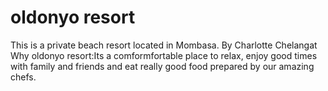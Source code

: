# oldonyo resort
This is a private beach resort located in Mombasa.
By Charlotte Chelangat
Why oldonyo resort:Its a comformfortable place to relax, enjoy good times with family and friends and eat really good food prepared by our amazing chefs.
